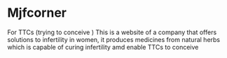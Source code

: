 # Mjfcorner
For TTCs (trying to conceive )
This is a website of a company that offers solutions to infertility in women, it produces medicines from natural herbs which is capable of curing infertility amd enable TTCs to conceive 
